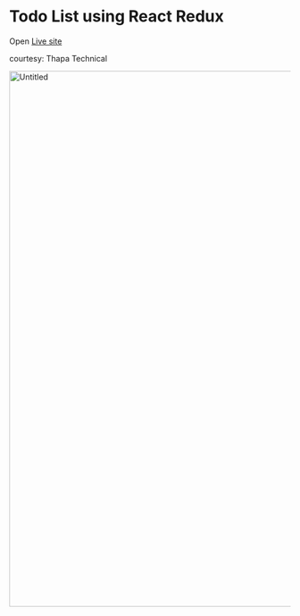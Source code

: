 # Todo List using React Redux

Open [Live site](https://redux-todo-list-shakil.netlify.app/)

courtesy: Thapa Technical

<img width="960" alt="Untitled" src="https://user-images.githubusercontent.com/76778643/159153009-8eab1cf5-a899-4deb-9d46-311936f40a8e.png">
